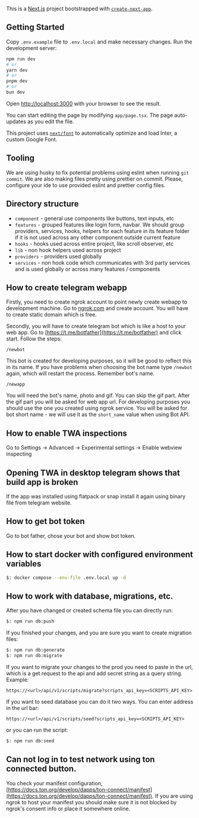 
This is a [Next.js](https://nextjs.org/) project bootstrapped with [`create-next-app`](https://github.com/vercel/next.js/tree/canary/packages/create-next-app).

## Getting Started

Copy `.env.example` file to `.env.local` and make necessary changes. Run the development server:

```bash
npm run dev
# or
yarn dev
# or
pnpm dev
# or
bun dev
```

Open [http://localhost:3000](http://localhost:3000) with your browser to see the result.

You can start editing the page by modifying `app/page.tsx`. The page auto-updates as you edit the file.

This project uses [`next/font`](https://nextjs.org/docs/basic-features/font-optimization) to automatically optimize and load Inter, a custom Google Font.

## Tooling

We are using husky to fix potential problems using eslint when running `git commit`. We are also making files pretty using prettier on commit. Please, configure your ide to use provided eslint and prettier config files.

## Directory structure

- `component` - general use components like buttons, text inputs, etc
- `features` - grouped features like login form, navbar. We should group providers, services, hooks, helpers for each feature in its feature folder if it is not used across any other component outside current feature
- `hooks` - hooks used across entire project, like scroll observer, etc
- `lib` - non hook helpers used across project
- `providers` - providers used globally
- `services` - non hook code which communicates with 3rd party services and is used globally or across many features / components

## How to create telegram webapp

Firstly, you need to create ngrok account to point newly create webapp to development machine. Go to [ngrok.com](ngrok.com) and create account. You will have to create static domain which is free.

Secondly, you will have to create telegram bot which is like a host to your web app. Go to [https://t.me/botfather](https://t.me/botfather) and click start. Follow the steps:

```/newbot```

This bot is created for developing purposes, so it will be good to reflect this in its name. If you have problems when choosing the bot name type `/newbot` again, which will restart the process. Remember bot's name.

```/newapp```

You will need the bot's name, photo and gif. You can skip the gif part. After the gif part you will be asked for web app url. For developing purposes you should use the one you created using ngrok service. You will be asked for bot short name - we will use it as the `short_name` value when using Bot API.

## How to enable TWA inspections

Go to Settings -> Advanced -> Experimental settings -> Enable webview inspecting

## Opening TWA in desktop telegram shows that build app is broken

If the app was installed using flatpack or snap install it again using binary file from telegram website.

## How to get bot token

Go to bot father, chose your bot and show bot token.

## How to start docker with configured environment variables

```bash
$: docker compose --env-file .env.local up -d
```

## How to work with database, migrations, etc.

After you have changed or created schema file you can directly run:
```bash
$: npm run db:push
```
If you finished your changes, and you are sure you want to create migration files:
```bash
$: npm run db:generate
$: npm run db:migrate
```
If you want to migrate your changes to the prod you need to paste in the url, which is a get request to the api and add secret string as a query string. Example:
```
https://<url>/api/v1/scripts/migrate?scripts_api_key=<SCRIPTS_API_KEY>
```

If you want to seed database you can do it two ways.
You can enter address in the url bar:
```
https://<url>/api/v1/scripts/seed?scripts_api_key=<SCRIPTS_API_KEY>
```
or you can run the script:
```bash
$: npm run db:seed
```

## Can not log in to test network using ton connected button.

You check your manifest configuration, [https://docs.ton.org/develop/dapps/ton-connect/manifest](https://docs.ton.org/develop/dapps/ton-connect/manifest). If you are using ngrok to host your manifest you should make sure it is not blocked by ngrok's consent info or place it somewhere online.
